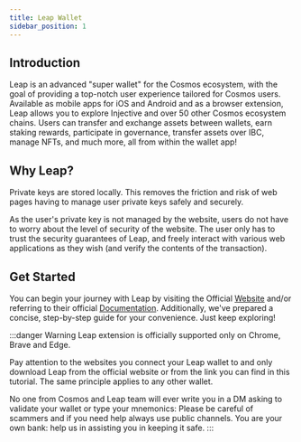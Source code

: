```yaml
---
title: Leap Wallet 
sidebar_position: 1
---
```


## Introduction

Leap is an advanced "super wallet" for the Cosmos ecosystem, with the goal of providing a top-notch user experience tailored for Cosmos users. Available as mobile apps for iOS and Android and as a browser extension, Leap allows you to explore Injective and over 50 other Cosmos ecosystem chains. Users can transfer and exchange assets between wallets, earn staking rewards, participate in governance, transfer assets over IBC, manage NFTs, and much more, all from within the wallet app!


## Why Leap?

Private keys are stored locally. This removes the friction and risk of web pages having to manage user private keys safely and securely.

As the user's private key is not managed by the website, users do not have to worry about the level of security of the website. The user only has to trust the security guarantees of Leap, and freely interact with various web applications as they wish (and verify the contents of the transaction).

## Get Started

You can begin your journey with Leap by visiting the Official [Website](https://www.leapwallet.io/) and/or referring to their official [Documentation](https://leapwallet.notion.site/Leap-Cosmos-Wallet-Support-ba1da3c05d3341eaa44a1850ed3260ee).
Additionally, we've prepared a concise, step-by-step guide for your convenience. Just keep exploring!



:::danger Warning
Leap extension is officially supported only on Chrome, Brave and Edge.

Pay attention to the websites you connect your Leap wallet to and only download Leap from the official website or from the link you can find in this tutorial. The same principle applies to any other wallet.

No one from Cosmos and Leap team will ever write you in a DM asking to validate your wallet or type your mnemonics:
Please be careful of scammers and if you need help always use public channels.
You are your own bank: help us in assisting you in keeping it safe.
:::